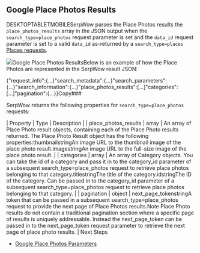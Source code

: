 Google Place Photos Results
---------------------------

DESKTOPTABLETMOBILESerpWow parses the Place Photos results the `place_photos_results` array in the JSON output when the `search_type=place_photos` request parameter is set and the `data_id` request parameter is set to a valid `data_id` as-returned by a `search_type=places` [Places requests](/docs/search-api/searches/google/places).

![](https://apiimages.imgix.net/serpwow/images/png/docs/google_place_photos.png?auto=format&ixlib=react-9.5.1-beta.1&w=600)Google Place Photos ResultsBelow is an example of how the Place Photos are represented in the SerpWow result JSON:

{"request\_info":{...}"search\_metadata":{...}"search\_parameters":{...}"search\_information":{...}"place\_photos\_results":[...]"categories":[...]"pagination":{...}}Copy### 

SerpWow returns the following properties for `search_type=place_photos` requests:

| Property | Type | Description |
| place\_photos\_results | array | An array of Place Photo result objects, containing each of the Place Photo results returned. The Place Photo Result object has the following properties:thumbnailstringAn image URL to the thumbnail image of the place photo result.imagestringAn image URL to the full-size image of the place photo result. |
| categories | array | An array of Category objects. You can take the id of a category and pass it in to the category\_id parameter of a subsequent search\_type=place\_photos request to retrieve place photos belonging to that category.titlestringThe title of the category.idstringThe ID of the category. Can be passed in to the category\_id parameter of a subsequent search\_type=place\_photos request to retrieve place photos belonging to that category. |
| pagination | object | next\_page\_tokenstringA token that can be passed in a subsequent search\_type=place\_photos request to provide the next page of Place Photos results.Note Place Photo results do not contain a traditional pagination section where a specific page of results is uniquely addressable. Instead the next\_page\_token can be passed in to the next\_page\_token request parameter to retrieve the next page of place photo results. |
Next Steps

* [Google Place Photos Parameters](/docs/search-api/searches/google/place-photos)
